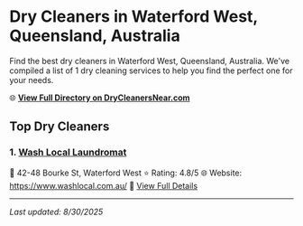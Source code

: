 # Dry Cleaners in Waterford West, Queensland, Australia

Find the best dry cleaners in Waterford West, Queensland, Australia. We've compiled a list of 1 dry cleaning services to help you find the perfect one for your needs.

🌐 **[View Full Directory on DryCleanersNear.com](https://drycleanersnear.com/city/Australia/Queensland/Waterford%20West)**

## Top Dry Cleaners

### 1. [Wash Local Laundromat](https://drycleanersnear.com/dryCleaner/68aa73d939cc7c0899005ed8/wash-local-laundromat)
📍 42-48 Bourke St, Waterford West
⭐ Rating: 4.8/5
🌐 Website: https://www.washlocal.com.au/
🔗 [View Full Details](https://drycleanersnear.com/dryCleaner/68aa73d939cc7c0899005ed8/wash-local-laundromat)


---

*Last updated: 8/30/2025*
